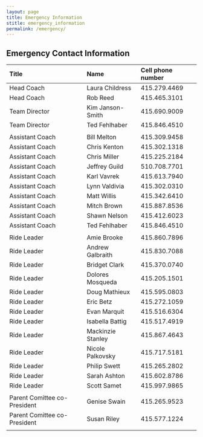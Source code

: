 ```yaml
---
layout: page
title: Emergency Information
stitle: emergency_information
permalink: /emergency/
---
```

## Emergency Contact Information

|Title|Name|Cell phone number|
|:----|:----|:----|
|Head Coach |Laura Childress| 	 	415.279.4469|
|Head Coach |Rob Reed| 		415.465.3101|
|Team Director |Kim Janson-Smith| 	415.690.9009|
|Team Director |Ted Fehlhaber| 	415.846.4510|
| | | |
|Assistant Coach |Bill Melton| 	 	415.309.9458|
|Assistant Coach |Chris Kenton| 	 	415.302.1318|
|Assistant Coach |Chris Miller|	415.225.2184|
|Assistant Coach |Jeffrey Guild|	510.708.7701|
|Assistant Coach |Karl Vavrek|	415.613.7940|
|Assistant Coach |Lynn Valdivia| 	 	415.302.0310|
|Assistant Coach |Matt Willis| 	 	415.342.6410|
|Assistant Coach |Mitch Brown| 	 	415.887.8536|
|Assistant Coach |Shawn Nelson| 	415.412.6023|
|Assistant Coach |Ted Fehlhaber| 	415.846.4510|
| | | |
|Ride Leader |Amie Brooke|	415.860.7896|
|Ride Leader |Andrew Galbraith|	415.830.7088|
|Ride Leader |Bridget Clark|	415.370.0740|
|Ride Leader |Dolores Mosqueda|	415.205.1501|
|Ride Leader |Doug Mathieux|	415.595.0803|
|Ride Leader |Eric  Betz|	415.272.1059|
|Ride Leader |Evan Marquit|	415.516.6304|
|Ride Leader |Isabella Battig|	415.517.4919|
|Ride Leader |Mackinzie Stanley|	415.867.4643|
|Ride Leader |Nicole Palkovsky| 	415.717.5181|
|Ride Leader |Philip Swett|   415.265.2802| 
|Ride Leader |Sarah Ashton|	415.602.8786|
|Ride Leader |Scott Samet| 	 	415.997.9865|
| | | |
|Parent Comittee co-President|Genise Swain| 	415.265.9523|
|Parent Comittee co-President|Susan Riley| 	415.577.1224|
| | | |
